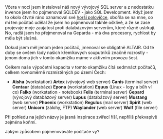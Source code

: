 <!-- dcterms:identifier = riderweblog#186 -->
<!-- dcterms:title = Jak říkáte svému počítači? -->
<!-- dcterms:abstract = Každý počítač se nějak jmenuje. Je ten váš OEMCOMPUTER nebo MILÁŠEK? -->
<!-- np9:categoryId = 1 -->
<!-- x4w:category = Koně -->
<!-- np9:authorId = 1 -->
<!-- np9:authorEmail = michal.valasek@altairis.cz -->
<!-- dcterms:creator = Michal Altair Valášek -->
<!-- dcterms:created = 2004-12-05T19:14:50.43+01:00 -->
<!-- dcterms:dateAccepted = 2004-12-05T19:14:50.43+01:00 -->

Včera v noci jsem instaloval náš nový vývojový SQL server a z nedostatku invence jsem ho pojmenoval SQLDEV - jako SQL Development. Když jsem to okolo čtvrté ráno oznamoval své [horší polovičce](http://www.bestijka.cz/), obořila se na mne, co mi ten počítač udělal že jsem ho pojmenoval takhle ošklivě, a že se zase projevuje moje zaujatost proti databázovým serverům, které různě ustrkuji. No, radši jsem ho přejmenoval na Geparda - má dva procesory, rychlost by měla být slušná.

Dokud jsem měl jenom jeden počítač, jmenoval se obligátně ALTAIR. Od té doby se ovšem řady našich křemíkových souputníků značně rozrostly - jenom doma jich v tomto okamžiku máme v aktivním provozu šest.

Celkem naše výpočetní kapacita v tomto okamžiku čítá sedmnáct počítačů, celkem rovnoměrně rozmístěných po území Čech:

*   **Aisha** (workstation) 
    **Artex** (vývojový web server) 
    **Canis** (terminal server) 
    **Centaur** (databáze) 
    **Epona** (workstation) 
    **Equus** (Linux - logy a bůh ví co) 
    **Falko** (workstation - notebook) 
    **Felis** (terminal server) 
    **Gepard** (vývojový databázový server) 
    **Lupus** (databázový server) 
    **Mustang** (web server) 
    **Phoenix** (workstation) 
    **Regulus** (mail server) 
    **Spirit** (web server) 
    **Unicorn** (zálohy, FTP) 
    **Waylander** (web server) 
    **Wolf** (file server)

Při pohledu na jejich názvy je jasná inspirace zvířecí říší, nepříliš překvapivě zejména koňmi.

Jakým způsobem pojmenováváte počítače vy? 